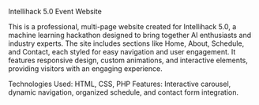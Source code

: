 Intellihack 5.0 Event Website

This is a professional, multi-page website created for Intellihack 5.0, a machine learning hackathon designed to bring together AI enthusiasts and industry experts. The site includes sections like Home, About, Schedule, and Contact, each styled for easy navigation and user engagement. It features responsive design, custom animations, and interactive elements, providing visitors with an engaging experience.

Technologies Used: HTML, CSS, PHP
Features: Interactive carousel, dynamic navigation, organized schedule, and contact form integration.
